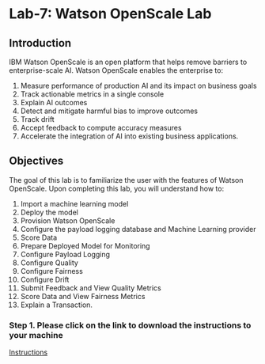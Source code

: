 # Lab-7: Watson OpenScale Lab

## Introduction
IBM Watson OpenScale is an open platform that helps remove barriers to enterprise-scale AI. Watson OpenScale enables the enterprise to: 

1. Measure performance of production AI and its impact on business goals <br>
1. Track actionable metrics in a single console <br>
1. Explain AI outcomes <br>
1. Detect and mitigate harmful bias to improve outcomes <br>
1. Track drift <br>
1. Accept feedback to compute accuracy measures <br>
1. Accelerate the integration of AI into existing business applications. <br>

## Objectives   
The goal of this lab is to familiarize the user with the features of Watson OpenScale. Upon completing this lab, you will understand how to:     

1.	Import a machine learning model 
2.	Deploy the model 
3.	Provision Watson OpenScale
4.	Configure the payload logging database and Machine Learning provider
5.	Score Data 
6.	Prepare Deployed Model for Monitoring
7.	Configure Payload Logging
8.	Configure Quality
9.	Configure Fairness 
10.	Configure Drift 
11.	Submit Feedback and View Quality Metrics
12.	Score Data and View Fairness Metrics 
13.	Explain a Transaction. 

### Step 1. Please click on the link to download the instructions to your machine

[Instructions](https://github.com/bleonardb3/TR_POT_06-03-2021/raw/main/Lab-5/Watson%20OpenScale%20v06-03-2021.pdf)

